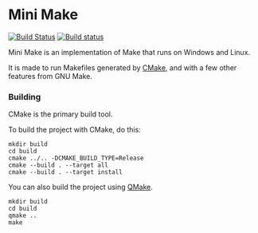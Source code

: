 Mini Make
=========

[![Build Status](https://travis-ci.org/tay10r/mini-make.svg?branch=master)](https://travis-ci.org/tay10r/mini-make)
[![Build status](https://ci.appveyor.com/api/projects/status/u9fhns5iuxqmbuuw?svg=true)](https://ci.appveyor.com/project/tholberton/mini-make)

Mini Make is an implementation of Make that runs on Windows and Linux.

It is made to run Makefiles generated by [CMake](https://cmake.org/), and with a few other features
from GNU Make.

### Building

CMake is the primary build tool.

To build the project with CMake, do this:

```
mkdir build
cd build
cmake ../.. -DCMAKE_BUILD_TYPE=Release
cmake --build . --target all
cmake --build . --target install
```

You can also build the project using
[QMake](http://doc.qt.io/qt-5/qmake-overview.html).

```
mkdir build
cd build
qmake ..
make
```
